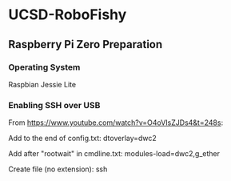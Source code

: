 # UCSD-RoboFishy

Raspberry Pi Zero Preparation
------
### Operating System
Raspbian Jessie Lite

### Enabling SSH over USB
From https://www.youtube.com/watch?v=O4oVIsZJDs4&t=248s:

Add to the end of config.txt:
  dtoverlay=dwc2
  
Add after "rootwait" in cmdline.txt:
  modules-load=dwc2,g_ether

Create file (no extension):
  ssh
